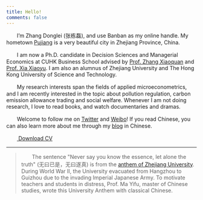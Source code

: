 ```yaml
---
title: Hello!
comments: false
---
```


　　I’m Zhang Donglei (张栋磊), and use Banban as my online handle. My hometown [Pujiang](https://en.wikipedia.org/wiki/Pujiang_County,_Zhejiang) is a very beautiful city in Zhejiang Province, China. 

　　I am now a Ph.D. candidate in Decision Sciences and Managerial Economics at CUHK Business School advised by [Prof. Zhang Xiaoquan](http://mikezhang.com/) and [Prof. Xia Xiaoyu](https://sites.google.com/site/xiaoyuxia2014/). I am also an alumnus of Zhejiang University and The Hong Kong University of Science and Technology. 

　　My research interests span the fields of applied microeconometrics, and I am recently interested in the topic about pollution regulation, carbon emission allowance trading and social welfare. Whenever I am not doing research, I love to read books, and watch documentaries and dramas.

　　Welcome to follow me on [Twitter](https://twitter.com/lei2rock) and [Weibo](https://weibo.com/1156774800)! If you read Chinese, you can also learn more about me through my [blog](https://blog.dlzhang.com) in Chinese. 

　　[<i class="fa fa-file-pdf-o"></i> Download CV](https://yun-1256060851.file.myqcloud.com/file/cv_donglei_zhang.pdf)

---
>　　The sentence "Never say you know the essence, let alone the truth" (无曰已是，无曰遂真) is from the [anthem of Zhejiang University](https://www.zju.edu.cn/english/2018/0519/c19948a812253/page.htm). During World War II, the University evacuated from Hangzhou to Guizhou due to the invading Imperial Japanese Army. To motivate teachers and students in distress, Prof. Ma Yifu, master of Chinese studies, wrote this University Anthem with classical Chinese.
